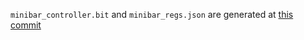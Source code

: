 `minibar_controller.bit` and `minibar_regs.json` are generated at
[this commit](https://github.com/oxidecomputer/quartz/commit/ba03a69ad4aa1940fe60d631797e8da17589beac)